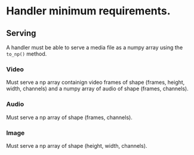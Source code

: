 # Handler minimum requirements.

## Serving
A handler must be able to serve a media file as a numpy array using the `to_np()` method.

### Video
Must serve a np array containign video frames of shape (frames, height, width, channels) and a numpy array of audio of shape (frames, channels).

### Audio
Must serve a np array of shape (frames, channels).

### Image
Must serve a np array of shape (height, width, channels).